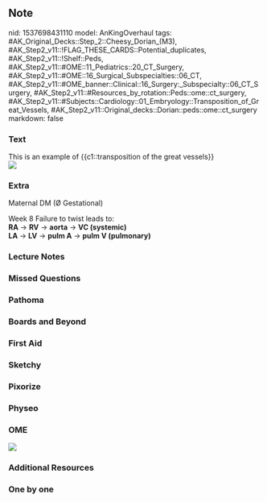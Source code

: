## Note
nid: 1537698431110
model: AnKingOverhaul
tags: #AK_Original_Decks::Step_2::Cheesy_Dorian_(M3), #AK_Step2_v11::!FLAG_THESE_CARDS::Potential_duplicates, #AK_Step2_v11::!Shelf::Peds, #AK_Step2_v11::#OME::11_Pediatrics::20_CT_Surgery, #AK_Step2_v11::#OME::16_Surgical_Subspecialties::06_CT, #AK_Step2_v11::#OME_banner::Clinical::16_Surgery:_Subspecialty::06_CT_Surgery, #AK_Step2_v11::#Resources_by_rotation::Peds::ome::ct_surgery, #AK_Step2_v11::#Subjects::Cardiology::01_Embryology::Transposition_of_Great_Vessels, #AK_Step2_v11::Original_decks::Dorian::peds::ome::ct_surgery
markdown: false

### Text
<div>
  This is an example of {{c1::transposition of the great vessels}}
</div>
<div><img src="paste-3614584346771457.jpg"></div>

### Extra
Maternal DM (Ø Gestational)
<div>
  Week 8 Failure to twist leads to:
</div>
<div>
  <b>RA</b> → <b>RV</b> → <b>aorta</b> → <b>VC (systemic)</b>
</div>
<div>
  <b>LA</b> → <b>LV</b> → <b>pulm A</b> → <b>pulm V (pulmonary)</b>
</div>

### Lecture Notes


### Missed Questions


### Pathoma


### Boards and Beyond


### First Aid


### Sketchy


### Pixorize


### Physeo


### OME
<div class="ome-widget">
  <a href=
  "https://onlinemeded.org/spa/surgery-subspecialty/ct-surgery/acquire?ref=anki">
  <img src="_OME_AnkiFlashcards_Lesson_2.png"></a>
</div>

### Additional Resources


### One by one

